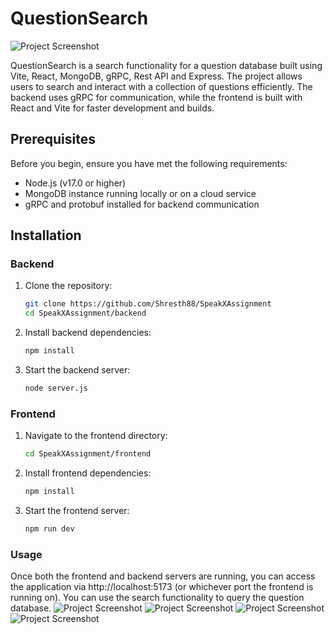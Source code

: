 # QuestionSearch

![Project Screenshot](https://github.com/user-attachments/assets/1196899d-3ede-4ecd-9268-5d2cdfc00bdd)


QuestionSearch is a search functionality for a question database built using Vite, React, MongoDB, gRPC, Rest API and Express. The project allows users to search and interact with a collection of questions efficiently. The backend uses gRPC for communication, while the frontend is built with React and Vite for faster development and builds.

## Prerequisites

Before you begin, ensure you have met the following requirements:

- Node.js (v17.0 or higher)
- MongoDB instance running locally or on a cloud service
- gRPC and protobuf installed for backend communication

## Installation

### Backend

1. Clone the repository:
   ```bash
   git clone https://github.com/Shresth88/SpeakXAssignment
   cd SpeakXAssignment/backend
2. Install backend dependencies:
   ```bash
   npm install
3. Start the backend server:
   ```bash
   node server.js

### Frontend
1. Navigate to the frontend directory:
   ```bash
   cd SpeakXAssignment/frontend
2. Install frontend dependencies:
   ```bash
   npm install
3. Start the frontend server:
   ```bash
   npm run dev
   
### Usage
Once both the frontend and backend servers are running, you can access the application via http://localhost:5173 (or whichever port the frontend is running on). You can use the search functionality to query the question database.
![Project Screenshot](https://github.com/user-attachments/assets/ec1736bb-bf45-4257-b52b-de40eab65144)
![Project Screenshot](https://github.com/user-attachments/assets/105b8761-37f1-4ef7-ae76-d048427e8604)
![Project Screenshot](https://github.com/user-attachments/assets/020c4db0-ad4c-478e-9aeb-81d00778fccb)
![Project Screenshot](https://github.com/user-attachments/assets/d9c7be47-dc25-41da-8e9c-3f4cfa8f5ee1)
